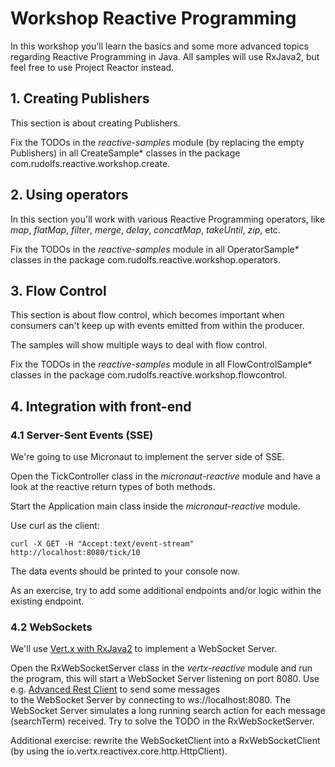 # Workshop Reactive Programming
In this workshop you'll learn the basics and some more advanced topics regarding Reactive Programming in Java.
All samples will use RxJava2, but feel free to use Project Reactor instead.  

## 1. Creating Publishers
This section is about creating Publishers.

Fix the TODOs in the *reactive-samples* module (by replacing the empty Publishers) in all CreateSample* classes in the package com.rudolfs.reactive.workshop.create.

## 2. Using operators
In this section you'll work with various Reactive Programming operators, like *map*, *flatMap*, 
*filter*, *merge*, *delay*, *concatMap*, *takeUntil*, *zip*, etc.  

Fix the TODOs in the *reactive-samples* module in all OperatorSample* classes in the package com.rudolfs.reactive.workshop.operators.

## 3. Flow Control
This section is about flow control, which becomes important when consumers can't keep up with events emitted from within the producer.

The samples will show multiple ways to deal with flow control. 

Fix the TODOs in the *reactive-samples* module in all FlowControlSample* classes in the package com.rudolfs.reactive.workshop.flowcontrol. 

## 4. Integration with front-end

### 4.1 Server-Sent Events (SSE)
We're going to use Micronaut to implement the server side of SSE.

Open the TickController class in the *micronaut-reactive* module and have a look at the reactive return types of both methods.

Start the Application main class inside the *micronaut-reactive* module.

Use curl as the client: 

```curl -X GET -H "Accept:text/event-stream" http://localhost:8080/tick/10```

The data events should be printed to your console now.

As an exercise, try to add some additional endpoints and/or logic within the existing endpoint. 

### 4.2 WebSockets
We'll use [Vert.x with RxJava2](https://vertx.io/docs/vertx-rx/java2/) to implement a WebSocket Server.

Open the RxWebSocketServer class in the *vertx-reactive* module and run the program, this will start a WebSocket Server 
listening on port 8080. Use e.g. [Advanced Rest Client](https://install.advancedrestclient.com/install) to send some messages  
to the WebSocket Server by connecting to ws://localhost:8080. The WebSocket Server simulates a long running search action for 
each message (searchTerm) received. Try to solve the TODO in the RxWebSocketServer. 

Additional exercise: rewrite the WebSocketClient into a RxWebSocketClient (by using the io.vertx.reactivex.core.http.HttpClient).

